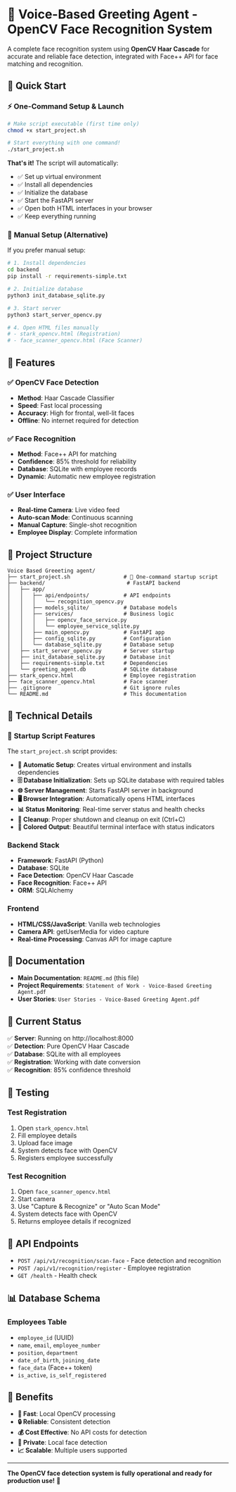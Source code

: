 # 🎯 Voice-Based Greeting Agent - OpenCV Face Recognition System

A complete face recognition system using **OpenCV Haar Cascade** for accurate and reliable face detection, integrated with Face++ API for face matching and recognition.

## 🚀 Quick Start

### ⚡ **One-Command Setup & Launch**
```bash
# Make script executable (first time only)
chmod +x start_project.sh

# Start everything with one command!
./start_project.sh
```

**That's it!** The script will automatically:
- ✅ Set up virtual environment
- ✅ Install all dependencies
- ✅ Initialize the database
- ✅ Start the FastAPI server
- ✅ Open both HTML interfaces in your browser
- ✅ Keep everything running

### 🔧 **Manual Setup (Alternative)**
If you prefer manual setup:

```bash
# 1. Install dependencies
cd backend
pip install -r requirements-simple.txt

# 2. Initialize database
python3 init_database_sqlite.py

# 3. Start server
python3 start_server_opencv.py

# 4. Open HTML files manually
# - stark_opencv.html (Registration)
# - face_scanner_opencv.html (Face Scanner)
```

## 🎯 Features

### ✅ OpenCV Face Detection
- **Method**: Haar Cascade Classifier
- **Speed**: Fast local processing
- **Accuracy**: High for frontal, well-lit faces
- **Offline**: No internet required for detection

### ✅ Face Recognition
- **Method**: Face++ API for matching
- **Confidence**: 85% threshold for reliability
- **Database**: SQLite with employee records
- **Dynamic**: Automatic new employee registration

### ✅ User Interface
- **Real-time Camera**: Live video feed
- **Auto-scan Mode**: Continuous scanning
- **Manual Capture**: Single-shot recognition
- **Employee Display**: Complete information

## 📁 Project Structure

```
Voice Based Greeeting agent/
├── start_project.sh                 # 🚀 One-command startup script
├── backend/                          # FastAPI backend
│   ├── app/
│   │   ├── api/endpoints/           # API endpoints
│   │   │   └── recognition_opencv.py
│   │   ├── models_sqlite/           # Database models
│   │   ├── services/                # Business logic
│   │   │   ├── opencv_face_service.py
│   │   │   └── employee_service_sqlite.py
│   │   ├── main_opencv.py           # FastAPI app
│   │   ├── config_sqlite.py         # Configuration
│   │   └── database_sqlite.py       # Database setup
│   ├── start_server_opencv.py       # Server startup
│   ├── init_database_sqlite.py      # Database init
│   ├── requirements-simple.txt      # Dependencies
│   └── greeting_agent.db            # SQLite database
├── stark_opencv.html                # Employee registration
├── face_scanner_opencv.html         # Face scanner
├── .gitignore                       # Git ignore rules
└── README.md                        # This documentation
```

## 🔧 Technical Details

### 🚀 **Startup Script Features**
The `start_project.sh` script provides:
- **🔄 Automatic Setup**: Creates virtual environment and installs dependencies
- **🗄️ Database Initialization**: Sets up SQLite database with required tables
- **🌐 Server Management**: Starts FastAPI server in background
- **🖥️ Browser Integration**: Automatically opens HTML interfaces
- **📊 Status Monitoring**: Real-time server status and health checks
- **🧹 Cleanup**: Proper shutdown and cleanup on exit (Ctrl+C)
- **🎨 Colored Output**: Beautiful terminal interface with status indicators

### Backend Stack
- **Framework**: FastAPI (Python)
- **Database**: SQLite
- **Face Detection**: OpenCV Haar Cascade
- **Face Recognition**: Face++ API
- **ORM**: SQLAlchemy

### Frontend
- **HTML/CSS/JavaScript**: Vanilla web technologies
- **Camera API**: getUserMedia for video capture
- **Real-time Processing**: Canvas API for image capture

## 📖 Documentation

- **Main Documentation**: `README.md` (this file)
- **Project Requirements**: `Statement of Work - Voice-Based Greeting Agent.pdf`
- **User Stories**: `User Stories - Voice-Based Greeting Agent.pdf`

## 🎉 Current Status

✅ **Server**: Running on http://localhost:8000  
✅ **Detection**: Pure OpenCV Haar Cascade  
✅ **Database**: SQLite with all employees  
✅ **Registration**: Working with date conversion  
✅ **Recognition**: 85% confidence threshold  

## 🧪 Testing

### Test Registration
1. Open `stark_opencv.html`
2. Fill employee details
3. Upload face image
4. System detects face with OpenCV
5. Registers employee successfully

### Test Recognition
1. Open `face_scanner_opencv.html`
2. Start camera
3. Use "Capture & Recognize" or "Auto Scan Mode"
4. System detects face with OpenCV
5. Returns employee details if recognized

## 🔑 API Endpoints

- `POST /api/v1/recognition/scan-face` - Face detection and recognition
- `POST /api/v1/recognition/register` - Employee registration
- `GET /health` - Health check

## 📊 Database Schema

### Employees Table
- `employee_id` (UUID)
- `name`, `email`, `employee_number`
- `position`, `department`
- `date_of_birth`, `joining_date`
- `face_data` (Face++ token)
- `is_active`, `is_self_registered`

## 🎯 Benefits

- **🚀 Fast**: Local OpenCV processing
- **🔒 Reliable**: Consistent detection
- **💰 Cost Effective**: No API costs for detection
- **🔐 Private**: Local face detection
- **📈 Scalable**: Multiple users supported

---

**The OpenCV face detection system is fully operational and ready for production use!** 🎯